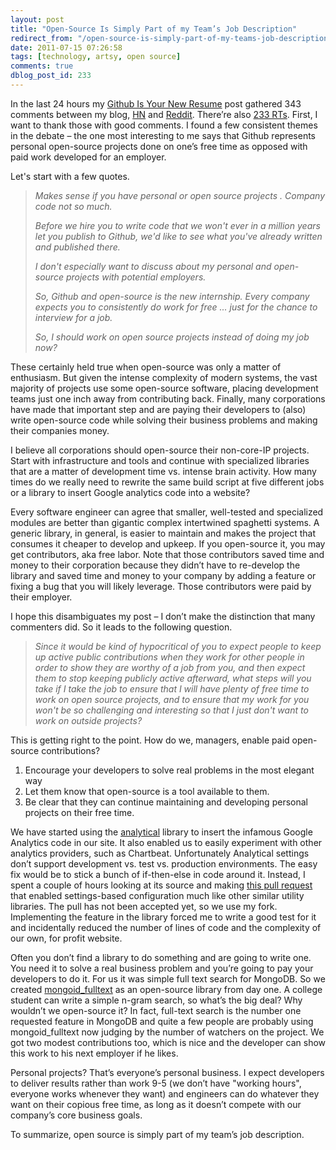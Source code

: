 ```yaml
---
layout: post
title: "Open-Source Is Simply Part of my Team’s Job Description"
redirect_from: "/open-source-is-simply-part-of-my-teams-job-description/"
date: 2011-07-15 07:26:58
tags: [technology, artsy, open source]
comments: true
dblog_post_id: 233
---
```

In the last 24 hours my [Github Is Your New Resume](/github-is-your-new-resume) post gathered 343 comments between my blog, [HN](http://news.ycombinator.com/item?id=2763182) and [Reddit](http://www.reddit.com/r/programming/comments/ipo90/github_is_your_new_resume/). There’re also [233 RTs](http://twitter.com/search?q=http%3A%2F%2Fcode.dblock.org%2FShowPost.aspx%3Fid%3D232). First, I want to thank those with good comments. I found a few consistent themes in the debate – the one most interesting to me says that Github represents personal open-source projects done on one’s free time as opposed with paid work developed for an employer.

Let's start with a few quotes.

> _Makes sense if you have personal or open source projects . Company code not so much._
>
> _Before we hire you to write code that we won't ever in a million years let you publish to Github, we'd like to see what you've already written and published there._
>
> _I don't especially want to discuss about my personal and open-source projects with potential employers._
>
> _So, Github and open-source is the new internship. Every company expects you to consistently do work for free ... just for the chance to interview for a job._
>
> _So, I should work on open source projects instead of doing my job now?_

These certainly held true when open-source was only a matter of enthusiasm. But given the intense complexity of modern systems, the vast majority of projects use some open-source software, placing development teams just one inch away from contributing back. Finally, many corporations have made that important step and are paying their developers to (also) write open-source code while solving their business problems and making their companies money.

I believe all corporations should open-source their non-core-IP projects. Start with infrastructure and tools and continue with specialized libraries that are a matter of development time vs. intense brain activity. How many times do we really need to rewrite the same build script at five different jobs or a library to insert Google analytics code into a website?

Every software engineer can agree that smaller, well-tested and specialized modules are better than gigantic complex intertwined spaghetti systems. A generic library, in general, is easier to maintain and makes the project that consumes it cheaper to develop and upkeep. If you open-source it, you may get contributors, aka free labor. Note that those contributors saved time and money to their corporation because they didn’t have to re-develop the library and saved time and money to your company by adding a feature or fixing a bug that you will likely leverage. Those contributors were paid by their employer.

I hope this disambiguates my post – I don’t make the distinction that many commenters did. So it leads to the following question.

> _Since it would be kind of hypocritical of you to expect people to keep up active public contributions when they work for other people in order to show they are worthy of a job from you, and then expect them to stop keeping publicly active afterward, what steps will you take if I take the job to ensure that I will have plenty of free time to work on open source projects, and to ensure that my work for you won't be so challenging and interesting so that I just don't want to work on outside projects?_

This is getting right to the point. How do we, managers, enable paid open-source contributions?

1. Encourage your developers to solve real problems in the most elegant way
2. Let them know that open-source is a tool available to them.
3. Be clear that they can continue maintaining and developing personal projects on their free time.

We have started using the [analytical](https://github.com/jkrall/analytical) library to insert the infamous Google Analytics code in our site. It also enabled us to easily experiment with other analytics providers, such as Chartbeat. Unfortunately Analytical settings don’t support development vs. test vs. production environments. The easy fix would be to stick a bunch of if-then-else in code around it. Instead, I spent a couple of hours looking at its source and making [this pull request](https://github.com/jkrall/analytical/pull/17) that enabled settings-based configuration much like other similar utility libraries. The pull has not been accepted yet, so we use my fork. Implementing the feature in the library forced me to write a good test for it and incidentally reduced the number of lines of code and the complexity of our own, for profit website.

Often you don’t find a library to do something and are going to write one. You need it to solve a real business problem and you’re going to pay your developers to do it. For us it was simple full text search for MongoDB. So we created [mongoid_fulltext](https://github.com/artsy/mongoid_fulltext) as an open-source library from day one. A college student can write a simple n-gram search, so what’s the big deal? Why wouldn’t we open-source it? In fact, full-text search is the number one requested feature in MongoDB and quite a few people are probably using mongoid_fulltext now judging by the number of watchers on the project. We got two modest contributions too, which is nice and the developer can show this work to his next employer if he likes.

Personal projects? That’s everyone’s personal business. I expect developers to deliver results rather than work 9-5 (we don’t have "working hours", everyone works whenever they want) and engineers can do whatever they want on their copious free time, as long as it doesn’t compete with our company’s core business goals.

To summarize, open source is simply part of my team’s job description.
